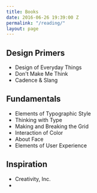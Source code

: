 ```yaml
---
title: Books
date: 2016-06-26 19:39:00 Z
permalink: "/reading/"
layout: page
---
```


## Design Primers

* Design of Everyday Things
* Don't Make Me Think
* Cadence & Slang

## Fundamentals

* Elements of Typographic Style
* Thinking with Type
* Making and Breaking the Grid
* Interaction of Color
* About Face
* Elements of User Experience

## Inspiration

* Creativity, Inc. 
* 